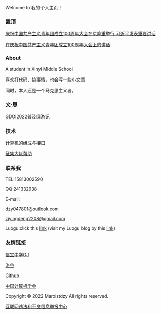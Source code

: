 Welcome to 我的个人主页！
### 置顶
[庆祝中国共产主义青年团成立100周年大会在京隆重举行 习近平发表重要讲话](http://www.gov.cn/xinwen/2022-05/10/content_5689533.htm)

[在庆祝中国共产主义青年团成立100周年大会上的讲话](http://www.gov.cn/xinwen/2022-05/10/content_5689538.htm)
### About
A student in Xinyi Middle School

喜欢打代码、搞事情，也会写一些小文章

同时，本人还是一个马克思主义者。
### 文·思
[GDOI2022普及组游记](https://www.luogu.com.cn/blog/Marxistdzy/gdoi2022-pu-ji-zu-you-ji)
### 技术
[计算机的组成与接口](https://www.luogu.com.cn/blog/Marxistdzy/ji-suan-ji-di-zu-cheng-yu-jie-kou)

[征集大佬帮助](https://www.luogu.com.cn/blog/Marxistdzy/zheng-ji-tai-lao-bang-zhu)
### 联系我
TEL:15813002590

QQ:241332938

E-mail:

dzy047801@outlook.com

ziyingdeng2208@gmail.com

Luogu:click this [link](https://www.luogu.com.cn/user/578241)
(visit my Luogu blog by this [link](https://www.luogu.com.cn/blog/Marxistdzy/))
### 友情链接
[信宜中学OJ](http://175.178.85.68/)

[洛谷](https://www.luogu.com.cn/)

[Github](http://github.com/)

[中国计算机学会](https://www.ccf.org.cn/)

Copyright © 2022 Marxistdzy All rights reserved.

[互联网违法和不良信息举报中心](http://www.12377.cn)
